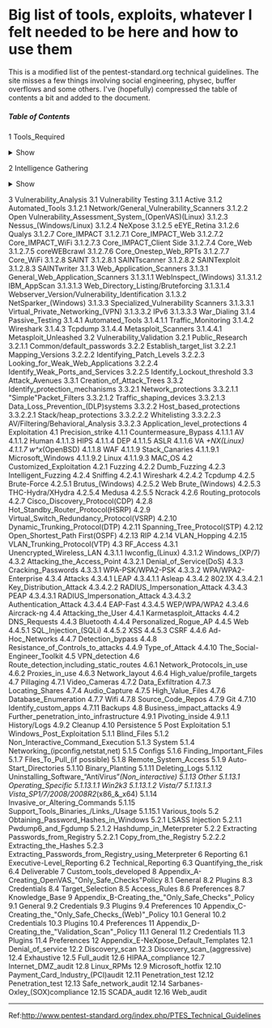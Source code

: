 # Big list of tools, exploits, whatever I felt needed to be here and how to use them
This is a modified list of the pentest-standard.org technical guidelines. The site misses a few things involving social engineering, physec, buffer overflows and some others. I've (hopefully) compressed the table of contents a bit and added to the document.


##### Table of Contents  

1 Tools_Required <details><summary>Show</summary><p> 
   - 1.1 Operating_Systems
      + 1.1.1 MacOS_X
      + 1.1.2 VMware_Workstation
         * 1.1.2.1 Linux
         * 1.1.2.2 Windows_XP/7
    - 1.2 Radio_Frequency_Tools 
      + 1.2.1 Frequency_Counter
      + 1.2.2 Frequency_Scanner
      + 1.2.3 Spectrum_Analyzer
      + 1.2.4 802.11_USB_adapter
      + 1.2.5 External_Antennas
      + 1.2.6 USB_GPS
    - 1.3 Software 
   </p></details>
   
   
   
   2 Intelligence Gathering <details><summary>Show</summary><p>
   
        2.1 OSINT 
            2.1.1 Corporate
            2.1.2 Physical
                2.1.2.1 Locations
                2.1.2.2 Shared/Individual
                2.1.2.3 Owner
                    2.1.2.3.1 Land/tax_records
   
            2.1.3 Datacenter_Locations
                2.1.3.1 Time_zones
                2.1.3.2 Offsite_gathering
                2.1.3.3 Product/Services
                2.1.3.4 Company_Dates
                2.1.3.5 Position_identification
                2.1.3.6 Organizational_Chart
                2.1.3.7 Corporate_Communications
                    2.1.3.7.1 Marketing
                    2.1.3.7.2 Lawsuits
                    2.1.3.7.3 Transactions
                2.1.3.8 Job_openings
            2.1.4 Relationships
                2.1.4.1 Charity_Affiliations
                2.1.4.2 Network_Providers
                2.1.4.3 Business_Partners
                2.1.4.4 Competitors
        2.2 Individuals
            2.2.1 Social_Networking_Profile
            2.2.2 Social_Networking_Websites
            2.2.3 Cree.py
        2.3 Internet_Footprint
            2.3.1 Email_addresses
                2.3.1.1 Maltego
                2.3.1.2 TheHarvester
                2.3.1.3 NetGlub
            2.3.2 Usernames/Handles
            2.3.3 Social_Networks
                2.3.3.1 Newsgroups
                2.3.3.2 Mailing_Lists
                2.3.3.3 Chat_rooms
                2.3.3.4 Forums_Search
            2.3.4 Personal_Domain_Names
            2.3.5 Personal_Activities
                2.3.5.1 Audio
                2.3.5.2 Video
            2.3.6 Archived_Information
            2.3.7 Electronic_Data
                2.3.7.1 Document_leakage
                2.3.7.2 Metadata_leakage
                    2.3.7.2.1 FOCA_(Windows)
                    2.3.7.2.2 Foundstone_SiteDigger_(Windows)
                    2.3.7.2.3 Metagoofil_(Linux/Windows)
                    2.3.7.2.4 Exif Reader_(Windows)
                    2.3.7.2.5 ExifTool_(Windows/ OS X)
                    2.3.7.2.6 Image_Search
        2.4 Covert_gathering
            2.4.1 On-location_gathering
                2.4.1.1 Adjacent_Facilities
                2.4.1.2 Physical_security_inspections
                    2.4.1.2.1 Security_guards
                    2.4.1.2.2 Badge_Usage
                    2.4.1.2.3 Locking_devices
                    2.4.1.2.4 Intrusion_detection_systems_(IDS)/Alarms
                    2.4.1.2.5 Security_lighting
                    2.4.1.2.6 Surveillance_/CCTV_systems
                    2.4.1.2.7 Access_control_devices
                    2.4.1.2.8 Environmental_Design
                2.4.1.3 Employee_Behavior
                2.4.1.4 Dumpster_diving
                2.4.1.5 RF_/Wireless_Frequency_scanning
            2.4.2 Frequency_Usage
            2.4.3 Equipment_Identification
                2.4.3.1 Airmon-ng
                2.4.3.2 Airodump-ng
                2.4.3.3 Kismet-Newcore
                2.4.3.4 inSSIDer
        2.5 External_Footprinting
            2.5.1 Identifying_IP_Ranges
                2.5.1.1 WHOIS_lookup
                2.5.1.2 BGP_looking_glasses
            2.5.2 Active_Reconnaissance
            2.5.3 Passive_Reconnaissance
            2.5.4 Active_Footprinting
                2.5.4.1 Zone_Transfers
                    2.5.4.1.1 Host
                    2.5.4.1.2 Dig
                2.5.4.2 Reverse_DNS
                2.5.4.3 DNS_Bruting
                    2.5.4.3.1 Fierce2_(Linux)
                    2.5.4.3.2 DNSEnum_(Linux)
                    2.5.4.3.3 Dnsdict6_(Linux)
                2.5.4.4 Port_Scanning
                    2.5.4.4.1 Nmap_(Windows/Linux)
                2.5.4.5 SNMP_Sweeps
                    2.5.4.5.1 SNMPEnum_(Linux)
                2.5.4.6 SMTP_Bounce_Back
                2.5.4.7 Banner_Grabbing
                    2.5.4.7.1 HTTP
        2.6 Internal_Footprinting
            2.6.1 Active_Footprinting
                2.6.1.1 Ping_Sweeps
                    2.6.1.1.1 Nmap_(Windows/Linux)
                    2.6.1.1.2 Alive6_(Linux)
                2.6.1.2 Port_Scanning
                    2.6.1.2.1 Nmap_(Windows/Linux)
                2.6.1.3 SNMP_Sweeps
                    2.6.1.3.1 SNMPEnum_(Linux)
                2.6.1.4 Metasploit
                2.6.1.5 Zone_Transfers
                    2.6.1.5.1 Host
                    2.6.1.5.2 Dig
                2.6.1.6 SMTP_Bounce_Back
                2.6.1.7 Reverse_DNS
                2.6.1.8 Banner_Grabbing
                    2.6.1.8.1 HTTP
                    2.6.1.8.2 httprint
                2.6.1.9 VoIP_mapping
                    2.6.1.9.1 Extensions
                    2.6.1.9.2 Svwar
                    2.6.1.9.3 enumIAX
                2.6.1.10 Passive_Reconnaissance
                    2.6.1.10.1 Packet_Sniffing
                    
  </p></details>
                     
                     
   3 Vulnerability_Analysis
        3.1 Vulnerability Testing
            3.1.1 Active
            3.1.2 Automated_Tools
                3.1.2.1 Network/General_Vulnerability_Scanners
                3.1.2.2 Open Vulnerability_Assessment_System_(OpenVAS)(Linux)
                3.1.2.3 Nessus_(Windows/Linux)
                3.1.2.4 NeXpose
                3.1.2.5 eEYE_Retina
                3.1.2.6 Qualys
                3.1.2.7 Core_IMPACT
                    3.1.2.7.1 Core_IMPACT_Web
                    3.1.2.7.2 Core_IMPACT_WiFi
                    3.1.2.7.3 Core_IMPACT_Client Side
                    3.1.2.7.4 Core_Web
                    3.1.2.7.5 coreWEBcrawl
                    3.1.2.7.6 Core_Onestep_Web_RPTs
                    3.1.2.7.7 Core_WiFi
                3.1.2.8 SAINT
                    3.1.2.8.1 SAINTscanner
                    3.1.2.8.2 SAINTexploit
                    3.1.2.8.3 SAINTwriter
            3.1.3 Web_Application_Scanners
                3.1.3.1 General_Web_Application_Scanners
                    3.1.3.1.1 WebInspect_(Windows)
                    3.1.3.1.2 IBM_AppScan
                    3.1.3.1.3 Web_Directory_Listing/Bruteforcing
                    3.1.3.1.4 Webserver_Version/Vulnerability_Identification
                3.1.3.2 NetSparker_(Windows)
                3.1.3.3 Specialized_Vulnerability Scanners
                    3.1.3.3.1 Virtual_Private_Networking_(VPN)
                    3.1.3.3.2 IPv6
                    3.1.3.3.3 War_Dialing
            3.1.4 Passive_Testing
                3.1.4.1 Automated_Tools
                    3.1.4.1.1 Traffic_Monitoring
                3.1.4.2 Wireshark
                3.1.4.3 Tcpdump
                3.1.4.4 Metasploit_Scanners
                    3.1.4.4.1 Metasploit_Unleashed
        3.2 Vulnerability_Validation
            3.2.1 Public_Research
                3.2.1.1 Common/default_passwords
            3.2.2 Establish_target_list
                3.2.2.1 Mapping_Versions
                3.2.2.2 Identifying_Patch_Levels
                3.2.2.3 Looking_for_Weak_Web_Applications
                3.2.2.4 Identify_Weak_Ports_and_Services
                3.2.2.5 Identify_Lockout_threshold
        3.3 Attack_Avenues
            3.3.1 Creation_of_Attack_Trees
            3.3.2 Identify_protection_mechanisms
                3.3.2.1 Network_protections
                    3.3.2.1.1 "Simple"Packet_Filters
                    3.3.2.1.2 Traffic_shaping_devices
                    3.3.2.1.3 Data_Loss_Prevention_(DLP)systems
                3.3.2.2 Host_based_protections
                    3.3.2.2.1 Stack/heap_protections
                    3.3.2.2.2 Whitelisting
                    3.3.2.2.3 AV/Filtering/Behavioral_Analysis
                3.3.2.3 Application_level_protections
    4 Exploitation
        4.1 Precision_strike
            4.1.1 Countermeasure_Bypass
                4.1.1.1 AV
                4.1.1.2 Human
                4.1.1.3 HIPS
                4.1.1.4 DEP
                4.1.1.5 ASLR
                4.1.1.6 VA _+_NX_(Linux)
                4.1.1.7 w^x_(OpenBSD)
                4.1.1.8 WAF
                4.1.1.9 Stack_Canaries
                    4.1.1.9.1 Microsoft_Windows
                    4.1.1.9.2 Linux
                    4.1.1.9.3 MAC_OS
        4.2 Customized_Exploitation
            4.2.1 Fuzzing
            4.2.2 Dumb_Fuzzing
            4.2.3 Intelligent_Fuzzing
            4.2.4 Sniffing
                4.2.4.1 Wireshark
                4.2.4.2 Tcpdump
            4.2.5 Brute-Force
                4.2.5.1 Brutus_(Windows)
                4.2.5.2 Web Brute_(Windows)
                4.2.5.3 THC-Hydra/XHydra
                4.2.5.4 Medusa
                4.2.5.5 Ncrack
            4.2.6 Routing_protocols
            4.2.7 Cisco_Discovery_Protocol(CDP)
            4.2.8 Hot_Standby_Router_Protocol(HSRP)
            4.2.9 Virtual_Switch_Redundancy_Protocol(VSRP)
            4.2.10 Dynamic_Trunking_Protocol(DTP)
            4.2.11 Spanning_Tree_Protocol(STP)
            4.2.12 Open_Shortest_Path First(OSPF)
            4.2.13 RIP
            4.2.14 VLAN_Hopping
            4.2.15 VLAN_Trunking_Protocol(VTP)
        4.3 RF_Access
            4.3.1 Unencrypted_Wireless_LAN
                4.3.1.1 Iwconfig_(Linux)
                4.3.1.2 Windows_(XP/7)
            4.3.2 Attacking_the_Access_Point
                4.3.2.1 Denial_of_Service(DoS)
            4.3.3 Cracking_Passwords
                4.3.3.1 WPA-PSK/WPA2-PSK
                4.3.3.2 WPA/WPA2-Enterprise
            4.3.4 Attacks
                4.3.4.1 LEAP
                    4.3.4.1.1 Asleap
                4.3.4.2 802.1X
                    4.3.4.2.1 Key_Distribution_Attack
                    4.3.4.2.2 RADIUS_Impersonation_Attack
                4.3.4.3 PEAP
                    4.3.4.3.1 RADIUS_Impersonation_Attack
                    4.3.4.3.2 Authentication_Attack
                4.3.4.4 EAP-Fast
                4.3.4.5 WEP/WPA/WPA2
                4.3.4.6 Aircrack-ng
        4.4 Attacking_the_User
            4.4.1 Karmetasploit_Attacks
            4.4.2 DNS_Requests
            4.4.3 Bluetooth
            4.4.4 Personalized_Rogue_AP
            4.4.5 Web
                4.4.5.1 SQL_Injection_(SQLi)
                4.4.5.2 XSS
                4.4.5.3 CSRF
            4.4.6 Ad-Hoc_Networks
            4.4.7 Detection_bypass
            4.4.8 Resistance_of_Controls_to_attacks
            4.4.9 Type_of_Attack
            4.4.10 The_Social-Engineer_Toolkit
        4.5 VPN_detection
        4.6 Route_detection,including_static_routes
            4.6.1 Network_Protocols_in_use
            4.6.2 Proxies_in_use
            4.6.3 Network_layout
            4.6.4 High_value/profile_targets
        4.7 Pillaging
            4.7.1 Video_Cameras
            4.7.2 Data_Exfiltration
            4.7.3 Locating_Shares
            4.7.4 Audio_Capture
            4.7.5 High_Value_Files
            4.7.6 Database_Enumeration
            4.7.7 Wifi
            4.7.8 Source_Code_Repos
            4.7.9 Git
            4.7.10 Identify_custom_apps
            4.7.11 Backups
        4.8 Business_impact_attacks
        4.9 Further_penetration_into_infrastructure
            4.9.1 Pivoting_inside
                4.9.1.1 History/Logs
            4.9.2 Cleanup
        4.10 Persistence
    5 Post Exploitation
        5.1 Windows_Post_Exploitation
            5.1.1 Blind_Files
            5.1.2 Non_Interactive_Command_Execution
            5.1.3 System
            5.1.4 Networking_(ipconfig,netstat,net)
            5.1.5 Configs
            5.1.6 Finding_Important_Files
            5.1.7 Files_To_Pull_(if possible)
            5.1.8 Remote_System_Access
            5.1.9 Auto-Start_Directories
            5.1.10 Binary_Planting
            5.1.11 Deleting_Logs
            5.1.12 Uninstalling_Software_“AntiVirus”_(Non_interactive)
            5.1.13 Other
                5.1.13.1 Operating_Specific
                    5.1.13.1.1 Win2k3
                    5.1.13.1.2 Vista/7
                    5.1.13.1.3 Vista_SP1/7/2008/2008R2_(x86_&\_x64)
            5.1.14 Invasive_or_Altering_Commands
            5.1.15 Support_Tools_Binaries_/Links_/Usage
                5.1.15.1 Various_tools
        5.2 Obtaining_Password_Hashes_in_Windows
            5.2.1 LSASS Injection
                5.2.1.1 Pwdump6_and_Fgdump
                5.2.1.2 Hashdump_in_Meterpreter
            5.2.2 Extracting Passwords_from_Registry
                5.2.2.1 Copy_from_the_Registry
                5.2.2.2 Extracting_the_Hashes
            5.2.3 Extracting_Passwords_from_Registry_using_Meterpreter
    6 Reporting
        6.1 Executive-Level_Reporting
        6.2 Technical_Reporting
        6.3 Quantifying_the_risk
        6.4 Deliverable
    7 Custom_tools_developed
    8 Appendix_A-Creating_OpenVAS_"Only_Safe_Checks"Policy
        8.1 General
        8.2 Plugins
        8.3 Credentials
        8.4 Target_Selection
        8.5 Access_Rules
        8.6 Preferences
        8.7 Knowledge_Base
    9 Appendix_B-Creating_the_"Only_Safe_Checks"\_Policy
        9.1 General
        9.2 Credentials
        9.3 Plugins
        9.4 Preferences
    10 Appendix_C-Creating_the_"Only_Safe_Checks_(Web)"\_Policy
        10.1 General
        10.2 Credentials
        10.3 Plugins
        10.4 Preferences
    11 Appendix_D-Creating_the_"Validation_Scan"\_Policy
        11.1 General
        11.2 Credentials
        11.3 Plugins
        11.4 Preferences
    12 Appendix_E-NeXpose_Default_Templates
        12.1 Denial_of_service
        12.2 Discovery_scan
        12.3 Discovery_scan_(aggressive)
        12.4 Exhaustive
        12.5 Full_audit
        12.6 HIPAA_compliance
        12.7 Internet_DMZ_audit
        12.8 Linux_RPMs
        12.9 Microsoft_hotfix
        12.10 Payment_Card_Industry_(PCI)audit
        12.11 Penetration_test
        12.12 Penetration_test
        12.13 Safe_network_audit
        12.14 Sarbanes-Oxley_(SOX)compliance
        12.15 SCADA_audit
        12.16 Web_audit


---

Ref:http://www.pentest-standard.org/index.php/PTES_Technical_Guidelines

